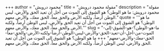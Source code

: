 +++
author = "محمود درويش"
title = "مقولة محمود درويش"
description = "مقولة محمود درويش: ما هو الوطن؟ هو الشوق إلى الموت من أجل أن تعيد الحق والأرض، ليس الوطن أرضاً، ولكنه الأرض والحق معاً، الحق معك، والأرض معهم."
quote = '''ما هو الوطن؟ هو الشوق إلى الموت من أجل أن تعيد الحق والأرض، ليس الوطن أرضاً، ولكنه الأرض والحق معاً، الحق معك، والأرض معهم.'''
slug = "ما-هو-الوطن؟-هو-الشوق-إلى-الموت-من-أجل-أن-تعيد-الحق-والأرض-ليس-الوطن-أرضاً-ولكنه-الأرض-والحق-معاً-الحق-معك-والأرض-معهم"
+++
ما هو الوطن؟ هو الشوق إلى الموت من أجل أن تعيد الحق والأرض، ليس الوطن أرضاً، ولكنه الأرض والحق معاً، الحق معك، والأرض معهم.
